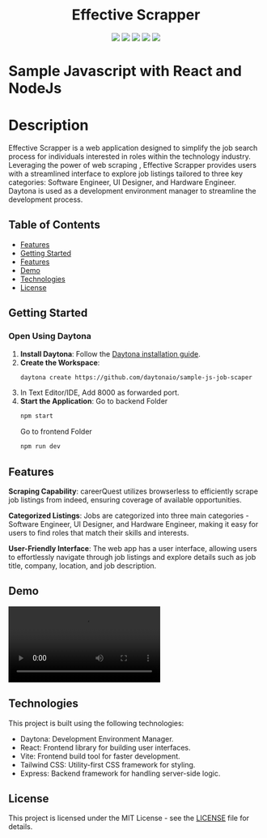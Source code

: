 <h1 align="center">Effective Scrapper</h1>
<p align="center">
  <img src="https://img.shields.io/badge/JavaScript-F7DF1E?style=for-the-badge&logo=javascript&logoColor=black">
  <img src="https://img.shields.io/badge/Node.js-43853D?style=for-the-badge&logo=node.js&logoColor=white">
  <img src="https://img.shields.io/badge/React-20232A?style=for-the-badge&logo=react&logoColor=61DAFB">
  <img src="https://img.shields.io/badge/Tailwind_CSS-38B2AC?style=for-the-badge&logo=tailwind-css&logoColor=white">
  <img src="https://github.com/PRASUN-SITAULA/carbonWise/assets/89672957/106f3a07-d14a-4ee9-9e0c-c8cfbc635a79">
</p>

# Sample Javascript with React and NodeJs

# Description
Effective Scrapper is a web application designed to simplify the job search process for individuals interested in roles within the technology industry. Leveraging the power of web scraping , Effective Scrapper provides users with a streamlined interface to explore job listings tailored to three key categories: Software Engineer, UI Designer, and Hardware Engineer.
Daytona is used as a development environment manager to streamline the development process.

## Table of Contents

- [Features](#features)
- [Getting Started](#getting-started)
- [Features](#features)
- [Demo](#demo)
- [Technologies](#technologies)
- [License](#license)


## Getting Started

### Open Using Daytona

1. **Install Daytona**: Follow the [Daytona installation guide](https://www.daytona.io/docs/installation/installation/).
2. **Create the Workspace**:
   ```bash
   daytona create https://github.com/daytonaio/sample-js-job-scaper
   ```
3. In Text Editor/IDE, Add 8000 as forwarded port.
3. **Start the Application**:
  Go to backend Folder
   ```bash
   npm start
   ```
    Go to frontend Folder
    ```bash
    npm run dev
    ```

## Features

**Scraping Capability**: careerQuest utilizes browserless to efficiently scrape job listings from indeed, ensuring coverage of available opportunities.

**Categorized Listings**: Jobs are categorized into three main categories - Software Engineer, UI Designer, and Hardware Engineer, making it easy for users to find roles that match their skills and interests.

**User-Friendly Interface**: The web app has a user interface, allowing users to effortlessly navigate through job listings and explore details such as job title, company, location, and job description.

## Demo
<video src="https://github.com/PRASUN-SITAULA/careerQuest/assets/89672957/337f53d9-60d8-4822-89bc-d8edbc0a09a1"></video>


## Technologies

This project is built using the following technologies:
- Daytona: Development Environment Manager.
- React: Frontend library for building user interfaces.
- Vite: Frontend build tool for faster development.
- Tailwind CSS: Utility-first CSS framework for styling.
- Express: Backend framework for handling server-side logic.


## License

This project is licensed under the MIT License - see the [LICENSE](LICENSE) file for details.
